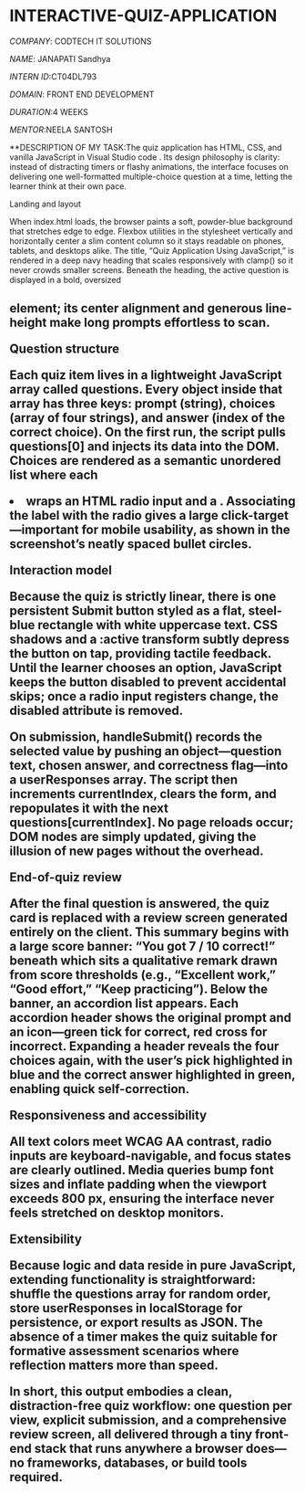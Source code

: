 # INTERACTIVE-QUIZ-APPLICATION

*COMPANY*: CODTECH IT SOLUTIONS 

*NAME*: JANAPATI Sandhya 

*INTERN ID*:CT04DL793

*DOMAIN*: FRONT END DEVELOPMENT 

*DURATION*:4 WEEKS 

*MENTOR*:NEELA SANTOSH 

**DESCRIPTION OF MY TASK:The quiz application has HTML, CSS, and vanilla JavaScript in Visual Studio code . Its design philosophy is clarity: instead of distracting timers or flashy animations, the interface focuses on delivering one well-formatted multiple-choice question at a time, letting the learner think at their own pace.

Landing and layout

When index.html loads, the browser paints a soft, powder-blue background that stretches edge to edge. Flexbox utilities in the stylesheet vertically and horizontally center a slim content column so it stays readable on phones, tablets, and desktops alike. The title, “Quiz Application Using JavaScript,” is rendered in a deep navy heading that scales responsively with clamp() so it never crowds smaller screens. Beneath the heading, the active question is displayed in a bold, oversized <h2> element; its center alignment and generous line-height make long prompts effortless to scan.

Question structure

Each quiz item lives in a lightweight JavaScript array called questions. Every object inside that array has three keys: prompt (string), choices (array of four strings), and answer (index of the correct choice). On the first run, the script pulls questions[0] and injects its data into the DOM. Choices are rendered as a semantic unordered list where each <li> wraps an HTML radio input and a <label>. Associating the label with the radio gives a large click-target—important for mobile usability, as shown in the screenshot’s neatly spaced bullet circles.

Interaction model

Because the quiz is strictly linear, there is one persistent Submit button styled as a flat, steel-blue rectangle with white uppercase text. CSS shadows and a :active transform subtly depress the button on tap, providing tactile feedback. Until the learner chooses an option, JavaScript keeps the button disabled to prevent accidental skips; once a radio input registers change, the disabled attribute is removed.

On submission, handleSubmit() records the selected value by pushing an object—question text, chosen answer, and correctness flag—into a userResponses array. The script then increments currentIndex, clears the form, and repopulates it with the next questions[currentIndex]. No page reloads occur; DOM nodes are simply updated, giving the illusion of new pages without the overhead.

End-of-quiz review

After the final question is answered, the quiz card is replaced with a review screen generated entirely on the client. This summary begins with a large score banner: “You got 7 / 10 correct!” beneath which sits a qualitative remark drawn from score thresholds (e.g., “Excellent work,” “Good effort,” “Keep practicing”). Below the banner, an accordion list appears. Each accordion header shows the original prompt and an icon—green tick for correct, red cross for incorrect. Expanding a header reveals the four choices again, with the user’s pick highlighted in blue and the correct answer highlighted in green, enabling quick self-correction.

Responsiveness and accessibility

All text colors meet WCAG AA contrast, radio inputs are keyboard-navigable, and focus states are clearly outlined. Media queries bump font sizes and inflate padding when the viewport exceeds 800 px, ensuring the interface never feels stretched on desktop monitors.

Extensibility

Because logic and data reside in pure JavaScript, extending functionality is straightforward: shuffle the questions array for random order, store userResponses in localStorage for persistence, or export results as JSON. The absence of a timer makes the quiz suitable for formative assessment scenarios where reflection matters more than speed.

In short, this output embodies a clean, distraction-free quiz workflow: one question per view, explicit submission, and a comprehensive review screen, all delivered through a tiny front-end stack that runs anywhere a browser does—no frameworks, databases, or build tools required.
